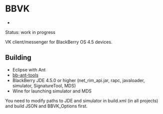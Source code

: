 # BBVK
-
Status: work in progress

VK client/messenger for BlackBerry OS 4.5 devices.

## Building
- Eclipse with Ant
- [bb-ant-tools](https://github.com/jiggak/bb-ant-tools)
- BlackBerry JDE 4.5.0 or higher (net_rim_api.jar, rapc, javaloader, simulator, SignatureTool, MDS)
- Wine for launching simulator and MDS

You need to modify paths to JDE and simulator in build.xml (in all projects) and build JSON and BBVK_Options first.